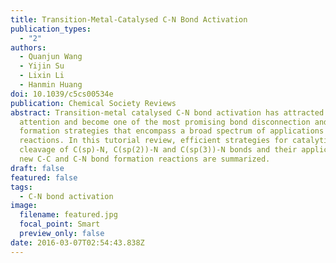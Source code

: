 ```yaml
---
title: Transition-Metal-Catalysed C-N Bond Activation
publication_types:
  - "2"
authors:
  - Quanjun Wang
  - Yijin Su
  - Lixin Li
  - Hanmin Huang
doi: 10.1039/c5cs00534e
publication: Chemical Society Reviews
abstract: Transition-metal catalysed C-N bond activation has attracted much
  attention and become one of the most promising bond disconnection and
  formation strategies that encompass a broad spectrum of applications in many
  reactions. In this tutorial review, efficient strategies for catalytic
  cleavage of C(sp)-N, C(sp(2))-N and C(sp(3))-N bonds and their applications in
  new C-C and C-N bond formation reactions are summarized.
draft: false
featured: false
tags:
  - C-N bond activation
image:
  filename: featured.jpg
  focal_point: Smart
  preview_only: false
date: 2016-03-07T02:54:43.838Z
---
```

